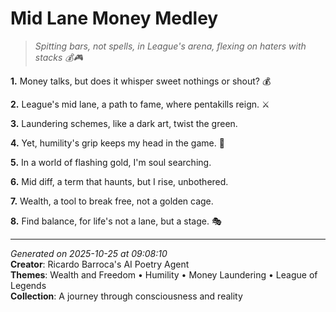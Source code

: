# Mid Lane Money Medley

> *Spitting bars, not spells, in League's arena, flexing on haters with stacks 💰🎮*

**1.** Money talks, but does it whisper sweet nothings or shout? 💰


**2.** League's mid lane, a path to fame, where pentakills reign. ⚔️


**3.** Laundering schemes, like a dark art, twist the green.


**4.** Yet, humility's grip keeps my head in the game. 🙏


**5.** In a world of flashing gold, I'm soul searching.


**6.** Mid diff, a term that haunts, but I rise, unbothered.


**7.** Wealth, a tool to break free, not a golden cage.


**8.** Find balance, for life's not a lane, but a stage. 🎭



---

*Generated on 2025-10-25 at 09:08:10*  
**Creator**: Ricardo Barroca's AI Poetry Agent  
**Themes**: Wealth and Freedom • Humility • Money Laundering • League of Legends  
**Collection**: A journey through consciousness and reality